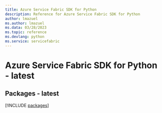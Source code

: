 ```yaml
---
title: Azure Service Fabric SDK for Python
description: Reference for Azure Service Fabric SDK for Python
author: lmazuel
ms.author: lmazuel
ms.data: 03/28/2023
ms.topic: reference
ms.devlang: python
ms.service: servicefabric
---
```

# Azure Service Fabric SDK for Python - latest
## Packages - latest
[!INCLUDE [packages](service-fabric-index.md)]